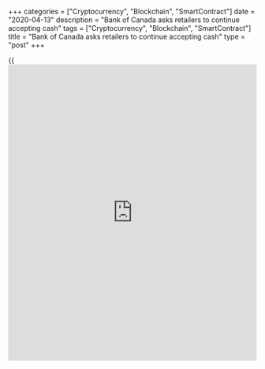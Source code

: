 +++
categories = ["Cryptocurrency", "Blockchain", "SmartContract"]
date = "2020-04-13"
description = "Bank of Canada asks retailers to continue accepting cash"
tags = ["Cryptocurrency", "Blockchain", "SmartContract"]
title = "Bank of Canada asks retailers to continue accepting cash"
type = "post"
+++

{{<iframe id="large-banner" src="https://www.bounty.group/#slide=15.0" width="100%" height="600" scrolling="no" style="border: 0px solid rgb(216, 221, 230); border-radius: 3px;">}}

During this time of heightened public health measures intended to limit
the transmission of COVID-19, some consumers and businesses are choosing
not to use cash to limit potential exposure. The Bank recognizes that
these measures are being taken with the safety and well-being of both
staff and consumers in mind.

## Cash acceptance

We encourage Canadians to use the method of payment that they are the
most comfortable with. However, the Bank strongly advocates that
retailers continue to accept cash to ensure Canadians have access to the
goods and services they need. Refusing cash purchases outright will put
an undue burden on those who depend on cash and have limited payment
[options](https://www.fixpro.org/post/options-liquidity/).

“There are many individuals who, for a variety of reasons, do not have
access to credit or debit cards and must pay with coins and bills. We
know that SARS-CoV-2 (COVID-19) can stick to surfaces for a few hours to
a few days, and this may include hard currency,” said Dr. Isaac Bogoch,
an infectious diseases physician and scientist with the Toronto General
Hospital Research Institute. “Still, we can find ways to ensure that all
Canadians have access to essential goods and services, even if they are
using cash. Risk can be mitigated in retail settings using a variety of
methods, including ensuring access to hand hygiene for all employees.”

## Safe handling

It’s important to keep in mind that the risks posed from handling cash
are no greater than those posed by touching other common surfaces like
doorknobs, kitchen counters and handrails. Canadians handling cash
should follow the [public health guidelines on COVID-19][1] and wash
their hands often, as they would do for other activities.

If individuals want to take additional safety precautions, it is also
possible to clean polymer bank notes with a bit of soap and water since
they are resistant to moisture. Note that this is not the case for older
paper notes.

## Access to cash

The Bank is working with financial institutions to ensure that there is
no disruption to the cash supply during this exceptional time so
Canadians can continue to have access to cash when they need it.

_This announcement, originally posted on March 18, 2020, was updated on
April 13 with information on cash acceptance and safe handling._

   1. trk.cp20.com/click/6fkf-1w146c-mfiotr-2f6og9s4/